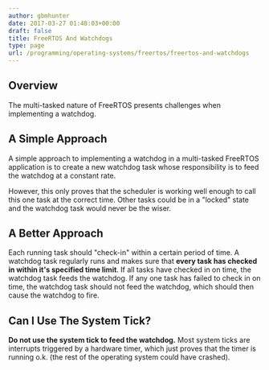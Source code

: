 ```yaml
---
author: gbmhunter
date: 2017-03-27 01:48:03+00:00
draft: false
title: FreeRTOS And Watchdogs
type: page
url: /programming/operating-systems/freertos/freertos-and-watchdogs
---
```


## Overview

The multi-tasked nature of FreeRTOS presents challenges when implementing a watchdog.

## A Simple Approach

A simple approach to implementing a watchdog in a multi-tasked FreeRTOS application is to create a new watchdog task whose responsibility is to feed the watchdog at a constant rate.

However, this only proves that the scheduler is working well enough to call this one task at the correct time. Other tasks could be in a "locked" state and the watchdog task would never be the wiser.

## A Better Approach

Each running task should "check-in" within a certain period of time. A watchdog task regularly runs and makes sure that **every task has checked in within it's specified time limit**. If all tasks have checked in on time, the watchdog task feeds the watchdog. If any one task has failed to check in on time, the watchdog task should not feed the watchdog, which should then cause the watchdog to fire.

## Can I Use The System Tick?

**Do not use the system tick to feed the watchdog.** Most system ticks are interrupts triggered by a hardware timer, which just proves that the timer is running o.k. (the rest of the operating system could have crashed).
